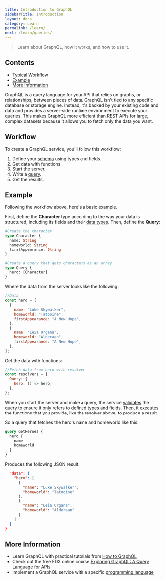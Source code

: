 ```yaml
---
title: Introduction to GraphQL
sidebarTitle: Introduction
layout: docs
category: Learn
permalink: /learn/
next: /learn/queries/
---
```


> Learn about GraphQL, how it works, and how to use it.

## Contents

- [Typical Workflow](#typical-workflow)
- [Example](#example)
- [More Information](#more-information)

GraphQL is a query language for your API that relies on graphs, or relationships, between pieces of data. GraphQL isn't tied to any specific database or storage engine. Instead, it's backed by your existing code and data and provides a server-side runtime environment to execute your queries. This makes GraphQL more efficient than REST APIs for large, complex datasets because it allows you to fetch only the data you want.

## Workflow

To create a GraphQL service, you'll follow this workflow:

1. Define your [schema](/schema/) using types and fields.
1. Get data with functions.
1. Start the server.
1. Write a [query](/queries/).
1. Get the results.

## Example

Following the workflow above, here's a basic example.

First, define the **Character** type according to the way your data is structured, including its fields and their [data types](/schema/#scalar-types). Then, define the **Query**:

```graphql
#Create the character
type Character {
  name: String
  homeworld: String
  firstAppearance: String
}

#Create a query that gets characters as an array
type Query {
  hero: [Character]
}
```

Where the data from the server looks like the following:

```js
//Data
const hero = [
  {
    name: "Luke Skywalker",
    homeworld: "Tatooine",
    firstAppearance: "A New Hope",
  },
  {
    name: "Leia Organa",
    homeworld: "Alderaan",
    firstAppearance: "A New Hope",
  },
];
```

Get the data with functions:

```js
//Fetch data from hero with resolver
const resolvers = {
  Query: {
    hero: () => hero,
  },
};
```

When you start the server and make a query, the service [validates](/validation/) the query to ensure it only refers to defined types and fields. Then, it [executes](/execution/) the functions that you provide, like the resolver above, to produce a result.

So a query that fetches the hero's name and homeworld like this:

```graphql
query GetHeroes {
  hero {
    name
    homeworld
  }
}
```

Produces the following JSON result:

```json
  "data": {
    "hero": [
      {
        "name": "Luke Skywalker",
        "homeworld": "Tatooine"
      },
      {
        "name": "Leia Organa",
        "homeworld": "Alderaan"
      }
    ]
  }
}
```

## More Information

- Learn GraphQL with practical tutorials from [How to GraphQL](https://www.howtographql.com)
- Check out the free EDX online course [Exploring GraphQL: A Query Language for APIs](https://www.edx.org/course/exploring-graphql-a-query-language-for-apis)
- Implement a GraphQL service with a specific [programming language](/code/)
